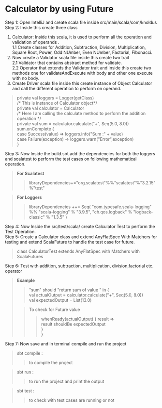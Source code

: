 # Calculator by using Future

Step 1: Open IntelliJ and create scala file inside src/main/scala/com/knoldus
Step 2: Inside this create three class 
1. Calculator: Inside this scala, it is used to perform all the operation and validation of operands .  
1.1 Create classes for Addition, Subtraction, Division, Multiplication, Square Root, Power, Odd NUmber, Even NUmber, Factorial, Fibonacci.
2. Now create a Validator scala file inside this create two trait   
2.1 Validator that contains abstract method for validate.  
2.2 Operator that extends the Validator trait and inside this create two methods one for validateAndExecute with body and other one execute with no body.  
3. Create Driver scala file inside this create instance of Object Calculator and call the different operation to perform on operand.
> private val loggers = Logger(getClass)   
> /* This is instance of Calculator object*/   
> private val calculator = Calculator   
> /* Here I am calling the calculate method to perform the addition operation */    
> private val sum = calculator.calculate("+", Seq(5.0, 8.0))   
> sum.onComplete {    
> case Success(value) => loggers.info("Sum :" + value)   
> case Failure(exception) => loggers.warn("Error",exception)   
> }

Step 3: Now Inside the build.sbt add the dependencies for both the loggers and scalatest to perform the test cases on following mathematical operation.
>**For Scalatest**  
>>libraryDependencies+="org.scalatest"%%"scalatest"%"3.2.15"%"test"  

>**For Loggers**   
>>libraryDependencies ++= Seq(
>>"com.typesafe.scala-logging" %% "scala-logging" % "3.9.5",
>>"ch.qos.logback" % "logback-classic" % "1.3.5"
)

Step 4: Now Inside the src/test/scala/ create Calculator Test to perform the Test Operation.   
Step 5: Create a Calculator class and extend AnyFlatSpec With Matchers for testing and extend ScalaFuture to handle the test case for future.  
>class CalculatorTest extends AnyFlatSpec with Matchers with ScalaFutures  

Step 6: Test with addition, subtraction, multiplication, division,factorial etc. operator   
>**Example**
>>  "sum" should "return sum of value " in {   
>>val actualOutput = calculator.calculate("+", Seq(5.0, 8.0))  
>>val expectedOutput = List(13.0)  
> 
>>To check for Future value
>>>whenReady(actualOutput) { result =>  
>>>result shouldBe expectedOutput  
>>>}   
>>>}

Step 7: Now save and in terminal compile and run the project 
>sbt compile : 
>>to compile the project   

>sbt run : 
>>to run the project and print the output 

>sbt test : 
>>to check with test cases are running or not